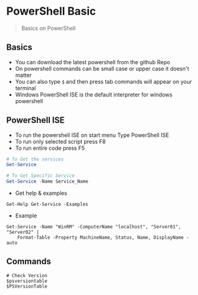 # PowerShell Basic
> Basics on PowerShell

## Basics
- You can download the latest powershell from the github Repo
- On powershell commands can be small case or upper case it doesn't matter
- You can also type `$` and then press tab commands will appear on your terminal
- Windows PowerShell ISE is the default interpreter for windows powershell

## PowerShell ISE
- To run the powershell ISE on start menu Type PowerShell ISE
- To run only selected script press F8 
- To run entire code press F5
```ps1
# To Get the services 
Get-Service

# To Get Specific Service
Get-Service -Name Service_Name
```
- Get help & examples
```
Get-Help Get-Service -Examples
```

- Example 
```
Get-Service -Name "WinRM" -ComputerName "localhost", "Server01", "Server02" |
    Format-Table -Property MachineName, Status, Name, DisplayName -auto
```

## Commands 
```
# Check Version 
$psversiontable
$PSVersionTable

```